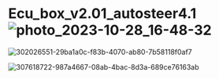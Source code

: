 # Ecu_box_v2.01_autosteer4.1![photo_2023-10-28_16-48-32](https://github.com/buched/Ecu_box_v2.01_autosteer4.1/assets/32975584/6cc18d25-a7b4-455e-9717-c4110339232f)


![302026551-29ba1a0c-f83b-4070-ab80-7b58118f0af7](https://github.com/buched/Ecu_box_v2.01_autosteer4.1_ecu/assets/32975584/be61849b-fca7-4b01-ab53-0c47f7aac068)


![307618722-987a4667-08ab-4bac-8d3a-689ce76163ab](https://github.com/buched/Ecu_box_v2.01_autosteer4.1_ecu/assets/32975584/3ba2982f-b078-4488-94d4-fe820fad205c)
